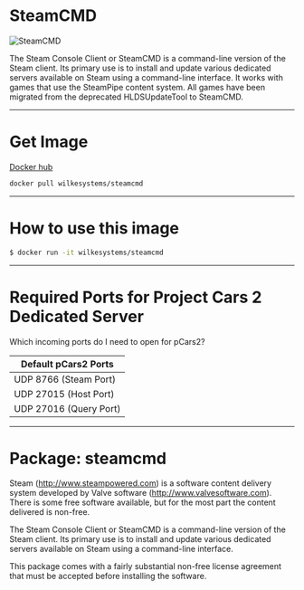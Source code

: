 # SteamCMD
![SteamCMD](https://github.com/wilkesystems/docker-steamcmd/raw/master/docs/logo.png)

The Steam Console Client or SteamCMD is a command-line version of the Steam client. Its primary use is to install and update various dedicated servers available on Steam using a command-line interface. It works with games that use the SteamPipe content system. All games have been migrated from the deprecated HLDSUpdateTool to SteamCMD.

----------------

# Get Image
[Docker hub](https://hub.docker.com/r/wilkesystems/steamcmd)

```bash
docker pull wilkesystems/steamcmd
```

----------------

# How to use this image

```bash
$ docker run -it wilkesystems/steamcmd
```

----------------

# Required Ports for Project Cars 2 Dedicated Server
Which incoming ports do I need to open for pCars2?

| Default pCars2 Ports |
|-----------------------------|
|UDP 8766 (Steam Port)  |
|UDP 27015 (Host Port)  |
|UDP 27016 (Query Port)  |

----------------

# Package: steamcmd
Steam (http://www.steampowered.com) is a software content delivery system developed by Valve software (http://www.valvesoftware.com). There is some free software available, but for the most part the content delivered is non-free.

The Steam Console Client or SteamCMD is a command-line version of the Steam client. Its primary use is to install and update various dedicated servers available on Steam using a command-line interface.

This package comes with a fairly substantial non-free license agreement that must be accepted before installing the software.